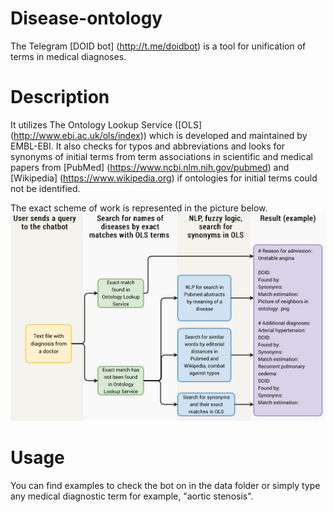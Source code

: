 # Disease-ontology
The Telegram [DOID bot] (http://t.me/doidbot) is a tool for unification of terms in medical diagnoses.

# Description
It utilizes The Ontology Lookup Service ([OLS] (http://www.ebi.ac.uk/ols/index)) which is developed and maintained by EMBL-EBI. It also checks for typos and abbreviations and looks for synonyms of initial terms from term associations in scientific and medical papers from [PubMed] (https://www.ncbi.nlm.nih.gov/pubmed) and [Wikipedia] (https://www.wikipedia.org) if ontologies for initial terms could not be identified.

The exact scheme of work is represented in the picture below.
![alt text](https://github.com/elliekinz/Disease-ontology/blob/master/images/Scheme.png)

# Usage
You can find examples to check the bot on in the data folder or simply type any medical diagnostic term for example, "aortic stenosis".
